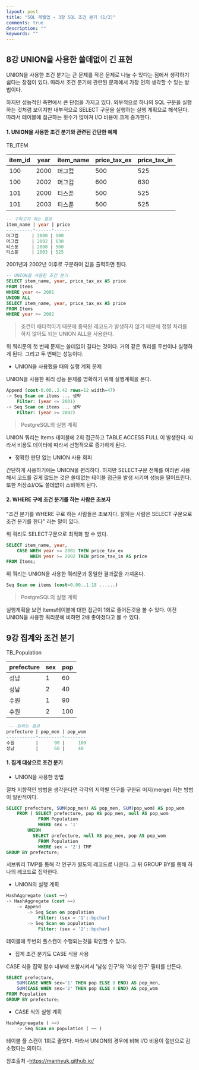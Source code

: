 ```yaml
---
layout: post
title: "SQL 레벨업 - 3장 SQL 조건 분기 (1/2)"
comments: true
description: ""
keywords: ""
---
```



## 8강 UNION을 사용한 쓸데없이 긴 표현

UNION을 사용한 조건 분기는 큰 문제를 작은 문제로 나눌 수 있다는 점에서 생각하기 쉽다는 장점이 있다. 따라서 조건 분기에 관련된 문제에서 가장 먼저 생각할 수 있는 방법이다.

하지만 성능적인 측면에서 큰 단점을 가지고 있다. 외부적으로 하나의 SQL 구문을 실행하는 것처럼 보이지만 내부적으로 SELECT 구문을 실행하는 실행 계획으로 해석된다. 따라서 테이블에 접근하는 횟수가 많아져 I/O 비용이 크게 증가한다.

#### 1. UNION을 사용한 조건 분기와 관련된 간단한 예제



TB_ITEM

| item_id | year | item_name | price_tax_ex | price_tax_in |
| ------- | ---- | --------- | ------------ | ------------ |
| 100     | 2000 | 머그컵    | 500          | 525          |
| 100     | 2002 | 머그컵    | 600          | 630          |
| 101     | 2000 | 티스푼    | 500          | 525          |
| 101     | 2003 | 티스푼    | 500          | 525          |



```sql
-- 구하고자 하는 결과
item_name | year | price
----------*------*------
머그컵     | 2000 | 500
머그컵     | 2002 | 630
티스푼     | 2000 | 500
티스푼     | 2003 | 525
```



2001년과 2002년 이후로 구분하여 값을 출력하면 된다.



```sql
-- UNION을 사용한 조건 분기
SELECT item_name, year, price_tax_ex AS price
FROM Items
WHERE year <= 2001
UNION ALL
SELECT item_name, year, price_tax_ex AS price
FROM Items
WHERE year >= 2002
```

> 조건이 배타적이기 때문에 중복된 레코드가 발생하지 않기 때문에 정렬 처리를 하지 않아도 되는 UNION ALL을 사용한다. 

위 쿼리문의 첫 번째 문제는 쓸데없이 길다는 것이다. 거의 같은 쿼리를 두번이나 실행하게 된다. 그리고 두 번째는 성능이다.



- UNION을 사용했을 때의 실행 계획 문제

UNION을 사용한 쿼리 성능 문제를 명확하기 위해 실행계획을 본다.

```sql
Append (cost-0.00..2.42 rows=12 width=47)
-> Seq Scan on items ... 생략
	Filter: (year <= 2001)
-> Seq Scan on items ... 생략
	Filter: (year >= 2002)
```

> PostgreSQL의 실행 계획

UNION 쿼리는 Items 테이블에 2회 접근하고 TABLE ACCESS FULL 이 발생한다. 따라서 비용도 데이터에 따라서 선형적으로 증가하게 된다.



- 정확한 판단 없는 UNION 사용 회피

간단하게 사용하기에는 UNION을 편리하다. 하지만 SELECT구문 전체를 여러번 사용해서 코드를 길게 많드는 것은 쓸데없는 테이블 접근을 발생 시키며 성능을 떨어뜨린다. 또한 저장소I/O도 쓸데없이 소비하게 된다.



#### 2. WHERE 구에 조건 분기를 하는 사람은 초보자

"조건 분기를 WHERE 구로 하는 사람들은 초보자다. 잘하는 사람은 SELECT 구문으로 조건 분기를 한다" 라는 말이 있다.

위 쿼리도 SELECT구문으로 최적화 할 수 있다.

```sql
SELECT item_name, year, 
	CASE WHEN year <= 2001 THEN price_tax_ex
		 WHEN year >= 2002 THEN price_tax_in AS price
FROM Items;
```



위 쿼리는 UNION을 사용한 쿼리문과 동일한 결과값을 가져온다. 



```sql
Seq Scan on items (cost=0.00..1.18 ......)
```

> PostgreSQL의 실행 계획

실행계획을 보면 Items테이블에 대한 접근이 1회로 줄어든것을 볼 수 있다. 이전 UNION을 사용한 쿼리문에 비하면 2배 좋아졌다고 볼 수 있다.





## 9강 집계와 조건 분기



TB_Population

| prefecture | sex  | pop  |
| ---------- | ---- | ---- |
| 성남       | 1    | 60   |
| 성남       | 2    | 40   |
| 수원       | 1    | 90   |
| 수원       | 2    | 100  |



```sql
 -- 원하는 결과
prefecture | pop_men | pop_wom
-----------*---------*--------
수원        |      90 |     100
성남        |      60 |     40
```



#### 1. 집계 대상으로 조건 분기

- UNION을 사용한 방법

절차 지향적인 방법을 생각한다면 각각의 지역별 인구를 구한뒤 머지(merge) 하는 방법이 일반적이다.

```sql
SELECT prefecture, SUM(pop_men) AS pop_men, SUM(pop_wom) AS pop_wom
	FROM ( SELECT prefecture, pop AS pop_men, null AS pop_wom
          	FROM Population
          	WHERE sex = '1'
       	UNION
          SELECT prefecture, null AS pop_men, pop AS pop_wom
          	FROM Population
          	WHERE sex = '2') TMP
GROUP BY prefecture;
```



서브쿼리 TMP를 통해 각 인구가 별도의 레코드로 나온다. 그 뒤 GROUP BY를 통해 하나의 레코드로 집약한다.

- UNION의 실행 계획

```sql
HashAggregate (cost ~~)
-> HashAggregate (cost ~~)
	-> Append
		-> Seq Scan on population
			Filter: (sex = '1'::bpchar)
		-> Seq Scan on population
			Filter: (sex = '2'::bpchar)
```



테이블에 두번의 풀스캔이 수행되는것을 확인할 수 있다.



- 집계 조건 분기도 CASE 식을 사용

CASE 식을 집약 함수 내부에 포함시켜서 '남성 인구'와 '여성 인구' 필터를 만든다.

```sql
SELECT prefecture,
	SUM(CASE WHEN sex='1' THEN pop ELSE 0 END) AS pop_men,
	SUM(CASE WHEN sex='2' THEN pop ELSE 0 END) AS pop_wom
FROM Population
GROUP BY prefecture;
```



- CASE 식의 실행 계획

```sql
HashAggreagate ( ~~)
	-> Seq Scan on population ( ~~ )
```



테이블 풀 스캔이 1회로 줄었다. 따라서 UNION의 경우에 비해 I/O 비용이 절반으로 감소했다는 의미다.

참조출처 -https://manhyuk.github.io/

